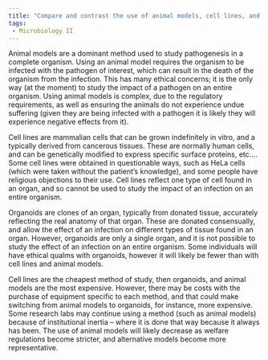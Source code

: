 ```yaml
---
title: "Compare and contrast the use of animal models, cell lines, and organoids in studying pathogenesis. Discuss the ethical, practical, and cost considerations associated with each method. "
tags:
 - Microbiology II
---
```

Animal models are a dominant method used to study pathogenesis in a complete organism. Using an animal model requires the organism to be infected with the pathogen of interest, which can result in the death of the organism from the infection. This has many ethical concerns; it is the only way (at the moment) to study the impact of a pathogen on an entire organism. Using animal models is complex, due to the regulatory requirements, as well as ensuring the animals do not experience undue suffering (given they are being infected with a pathogen it is likely they will experience negative effects from it).  

Cell lines are mammalian cells that can be grown indefinitely in vitro, and a typically derived from cancerous tissues. These are normally human cells, and can be genetically modified to express specific surface proteins, etc.... Some cell lines were obtained in questionable ways, such as HeLa cells (which were taken without the patient’s knowledge), and some people have religious objections to their use. Cell lines reflect one type of cell found in an organ, and so cannot be used to study the impact of an infection on an entire organism.  

Organoids are clones of an organ, typically from donated tissue, accurately reflecting the real anatomy of that organ. These are donated consensually, and allow the effect of an infection on different types of tissue found in an organ. However, organoids are only a single organ, and it is not possible to study the effect of an infection on an entire organism. Some individuals will have ethical qualms with organoids, however it will likely be fewer than with cell lines and animal models.  

Cell lines are the cheapest method of study, then organoids, and animal models are the most expensive. However, there may be costs with the purchase of equipment specific to each method, and that could make switching from animal models to organoids, for instance, more expensive. Some research labs may continue using a method (such as animal models) because of institutional inertia – where it is done that way because it always has been. The use of animal models will likely decrease as welfare regulations become stricter, and alternative models become more representative.  
